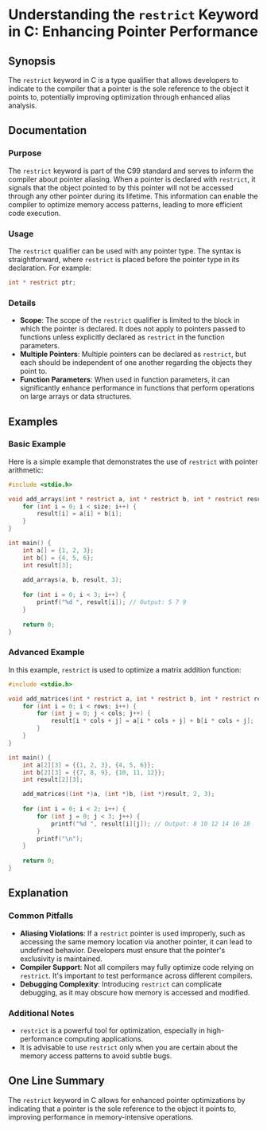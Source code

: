 <!--
Meta Description: # Understanding the `restrict` Keyword in C: Enhancing Pointer Performance ## Synopsis The `restrict` keyword in C is a type qualifier that allows dev...
Meta Keywords: int, restrict, pointer, result, can
-->

# Understanding the `restrict` Keyword in C: Enhancing Pointer Performance

## Synopsis
The `restrict` keyword in C is a type qualifier that allows developers to indicate to the compiler that a pointer is the sole reference to the object it points to, potentially improving optimization through enhanced alias analysis.

## Documentation

### Purpose
The `restrict` keyword is part of the C99 standard and serves to inform the compiler about pointer aliasing. When a pointer is declared with `restrict`, it signals that the object pointed to by this pointer will not be accessed through any other pointer during its lifetime. This information can enable the compiler to optimize memory access patterns, leading to more efficient code execution.

### Usage
The `restrict` qualifier can be used with any pointer type. The syntax is straightforward, where `restrict` is placed before the pointer type in its declaration. For example:

```c
int * restrict ptr;
```

### Details
- **Scope**: The scope of the `restrict` qualifier is limited to the block in which the pointer is declared. It does not apply to pointers passed to functions unless explicitly declared as `restrict` in the function parameters.
- **Multiple Pointers**: Multiple pointers can be declared as `restrict`, but each should be independent of one another regarding the objects they point to.
- **Function Parameters**: When used in function parameters, it can significantly enhance performance in functions that perform operations on large arrays or data structures.

## Examples

### Basic Example
Here is a simple example that demonstrates the use of `restrict` with pointer arithmetic:

```c
#include <stdio.h>

void add_arrays(int * restrict a, int * restrict b, int * restrict result, int size) {
    for (int i = 0; i < size; i++) {
        result[i] = a[i] + b[i];
    }
}

int main() {
    int a[] = {1, 2, 3};
    int b[] = {4, 5, 6};
    int result[3];
    
    add_arrays(a, b, result, 3);
    
    for (int i = 0; i < 3; i++) {
        printf("%d ", result[i]); // Output: 5 7 9
    }
    
    return 0;
}
```

### Advanced Example
In this example, `restrict` is used to optimize a matrix addition function:

```c
#include <stdio.h>

void add_matrices(int * restrict a, int * restrict b, int * restrict result, int rows, int cols) {
    for (int i = 0; i < rows; i++) {
        for (int j = 0; j < cols; j++) {
            result[i * cols + j] = a[i * cols + j] + b[i * cols + j];
        }
    }
}

int main() {
    int a[2][3] = {{1, 2, 3}, {4, 5, 6}};
    int b[2][3] = {{7, 8, 9}, {10, 11, 12}};
    int result[2][3];

    add_matrices((int *)a, (int *)b, (int *)result, 2, 3);
    
    for (int i = 0; i < 2; i++) {
        for (int j = 0; j < 3; j++) {
            printf("%d ", result[i][j]); // Output: 8 10 12 14 16 18
        }
        printf("\n");
    }
    
    return 0;
}
```

## Explanation

### Common Pitfalls
- **Aliasing Violations**: If a `restrict` pointer is used improperly, such as accessing the same memory location via another pointer, it can lead to undefined behavior. Developers must ensure that the pointer's exclusivity is maintained.
- **Compiler Support**: Not all compilers may fully optimize code relying on `restrict`. It's important to test performance across different compilers.
- **Debugging Complexity**: Introducing `restrict` can complicate debugging, as it may obscure how memory is accessed and modified.

### Additional Notes
- `restrict` is a powerful tool for optimization, especially in high-performance computing applications.
- It is advisable to use `restrict` only when you are certain about the memory access patterns to avoid subtle bugs.

## One Line Summary
The `restrict` keyword in C allows for enhanced pointer optimizations by indicating that a pointer is the sole reference to the object it points to, improving performance in memory-intensive operations.